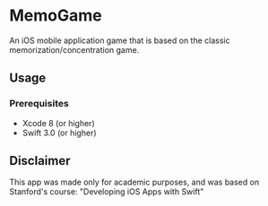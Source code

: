 # MemoGame
 An iOS mobile application game that is based on the classic memorization/concentration game.

## Usage
### Prerequisites
+ Xcode 8   (or higher)
+ Swift 3.0 (or higher)

## Disclaimer
This app was made only for academic purposes, and was based on Stanford's course: "Developing iOS Apps with Swift"



